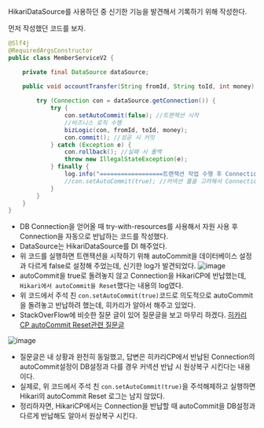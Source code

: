 HikariDataSource를 사용하던 중 신기한 기능을 발견해서 기록하기 위해 작성한다.  

먼저 작성했던 코드를 보자.
```java
@Slf4j
@RequiredArgsConstructor
public class MemberServiceV2 {

    private final DataSource dataSource;
    
    public void accountTransfer(String fromId, String toId, int money) throws SQLException {

        try (Connection con = dataSource.getConnection()) {
            try {
                con.setAutoCommit(false); //트랜잭션 시작
                //비즈니스 로직 수행
                bizLogic(con, fromId, toId, money);
                con.commit(); //성공 시 커밋
            } catch (Exception e) {
                con.rollback(); //실패 시 롤백
                throw new IllegalStateException(e);
            } finally {
                log.info("==================트랜잭션 작업 수행 후 Connection반납할 때 autoCommit을 돌려놓습니다.");
                //con.setAutoCommit(true); //커넥션 풀을 고려해서 Connection반납할 때는 autoCommit을 true로 돌려놓고 반납
            }
        }
    }
}
```
* DB Connection을 얻어올 때 try-with-resources를 사용해서 자원 사용 후 Connection을 자동으로 반납하는 코드를 작성했다.
* DataSource는 HikariDataSource를 DI 해주었다.
* 위 코드를 실행하면 트랜잭션을 시작하기 위해 autoCommit을 데이터베이스 설정과 다르게 false로 설정해 주었는데, 신기한 log가 발견되었다.
![image](https://user-images.githubusercontent.com/39439576/236372826-bc7caa35-b2bf-4db6-b2c9-53e60542b01d.png)
* autoCommit을 true로 돌려놓지 않고 Connection을 HikariCP에 반납했는데, `Hikari에서 autoCommit을 Reset`했다는 내용의 log였다.
* 위 코드에서 주석 친 `con.setAutoCommit(true)`코드로 의도적으로 autoCommit을 돌려놓고 반납하려 했는데, 히카리가 알아서 해주고 있었다.
* StackOverFlow에 비슷한 질문 글이 있어 질문글을 보고 마무리 하겠다. [히카리CP autoCommit Reset관련 질문글](https://stackoverflow.com/questions/41202242/reset-autocommit-on-connection-in-hikaricp)

![image](https://user-images.githubusercontent.com/39439576/236373203-fd193dba-cd93-4b41-8e40-0e15d9287e00.png)
* 질문글은 내 상황과 완전히 동일했고, 답변은 히카리CP에서 반납된 Connection의 autoCommit설정이 DB설정과 다를 경우 커넥션 반납 시 원상복구 시킨다는 내용이다.
* 실제로, 위 코드에서 주석 친 `con.setAutoCommit(true)`을 주석해제하고 실행하면 Hikari의 autoCommit Reset 로그는 남지 않았다.
* 정리하자면, HikariCP에서는 Connection을 반납할 때 autoCommit을 DB설정과 다르게 반납해도 알아서 원상복구 시킨다.
